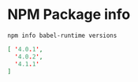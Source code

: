 # NPM Package info

```shell
npm info babel-runtime versions
```

```json
[ '4.0.1',
  '4.0.2',
  '4.1.1'
]
```
